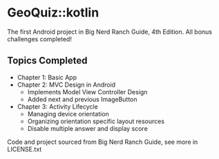 # GeoQuiz::kotlin
The first Android project in Big Nerd Ranch Guide, 4th Edition. All bonus challenges completed!


## Topics Completed
- Chapter 1: Basic App
- Chapter 2: MVC Design in Android
    - Implements Model View Controller Design
    - Added next and previous ImageButton
- Chapter 3: Activity Lifecycle
    - Managing device orientation
    - Organizing orientation specific layout resources
    - Disable multiple answer and display score

Code and project sourced from Big Nerd Ranch Guide, see more in LICENSE.txt
